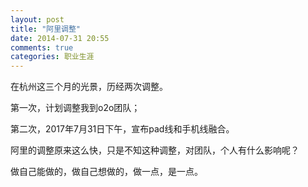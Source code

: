 ```yaml
---
layout: post
title: "阿里调整"
date: 2014-07-31 20:55
comments: true
categories: 职业生涯
---
```


在杭州这三个月的光景，历经两次调整。

第一次，计划调整我到o2o团队；

第二次，2017年7月31日下午，宣布pad线和手机线融合。

阿里的调整原来这么快，只是不知这种调整，对团队，个人有什么影响呢？

做自己能做的，做自己想做的，做一点，是一点。
